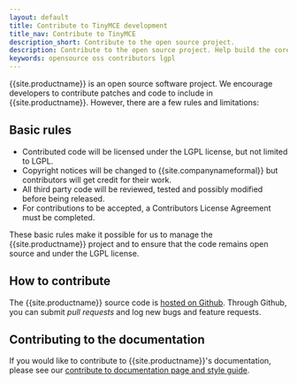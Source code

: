 ```yaml
---
layout: default
title: Contribute to TinyMCE development
title_nav: Contribute to TinyMCE
description_short: Contribute to the open source project.
description: Contribute to the open source project. Help build the core, plugins or even write the documentation.
keywords: opensource oss contributors lgpl
---
```


{{site.productname}} is an open source software project. We encourage developers to contribute patches and code to include in {{site.productname}}. However, there are a few rules and limitations:


## Basic rules

* Contributed code will be licensed under the LGPL license, but not limited to LGPL.
* Copyright notices will be changed to {{site.companynameformal}} but contributors will get credit for their work.
* All third party code will be reviewed, tested and possibly modified before being released.
* For contributions to be accepted, a Contributors License Agreement must be completed.

These basic rules make it possible for us to manage the {{site.productname}} project and to ensure that the code remains open source and under the LGPL license.


## How to contribute

The {{site.productname}} source code is [hosted on Github](https://github.com/tinymce/tinymce). Through Github, you can submit *pull requests* and log new bugs and feature requests.


## Contributing to the documentation

If you would like to contribute to {{site.productname}}'s documentation, please see our [contribute to documentation page and style guide](../contributing-docs/).
